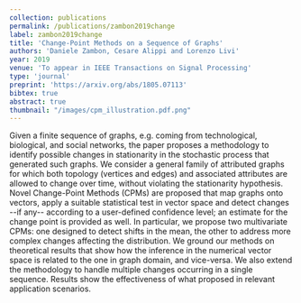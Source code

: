 ```yaml
---
collection: publications
permalink: /publications/zambon2019change
label: zambon2019change
title: 'Change-Point Methods on a Sequence of Graphs'
authors: 'Daniele Zambon, Cesare Alippi and Lorenzo Livi'
year: 2019
venue: 'To appear in IEEE Transactions on Signal Processing'
type: 'journal'
preprint: 'https://arxiv.org/abs/1805.07113'
bibtex: true
abstract: true
thumbnail: "/images/cpm_illustration.pdf.png"
---
```


Given a finite sequence of graphs, e.g. coming from technological, biological, and social networks, the paper proposes a methodology to identify possible changes in stationarity in the stochastic process that generated such graphs.
We consider a general family of attributed graphs for which both topology (vertices and edges) and associated attributes are allowed to change over time, without violating the stationarity hypothesis.
Novel Change-Point Methods (CPMs) are proposed that map graphs onto vectors, apply a suitable statistical test in vector space and detect changes --if any-- according to a user-defined confidence level; an estimate for the change point is provided as well.
In particular, we propose two multivariate CPMs: one designed to detect shifts in the mean, the other to address more complex changes affecting the distribution.
We ground our methods on theoretical results that show how the inference in the numerical vector space is related to the one in graph domain, and vice-versa. We also extend the methodology to handle multiple changes occurring in a single sequence.
Results show the effectiveness of what proposed in relevant application scenarios.